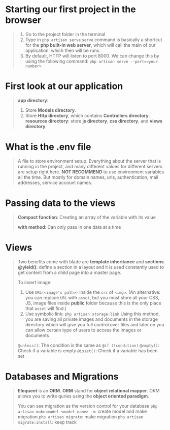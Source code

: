 # Starting our first project in the browser
>1. Go to the project folder in the terminal
>2. Type in `php artisan serve`
>	`serve` command is basically a shortcut for the **php built-in web server**, which will call the main of our application, which then will be runs.
>3. By default, HTTP will listen to port 8000. We can change this by using the following command: `php artisan serve --port=<your number>` 

# First look at our application
>**app directory**: 
>	1. Store **Models directory**.
>	2. Store **Http directory**, which contains **Controllers directory**.
>**resources directory**: store **js directory**, **css directory**, and **views directory**.

# What is the .env file
>A file to store environment setup. Everything about the server that is running in the project, and many different values for different servers are setup right here.
>**NOT RECOMMEND** to use environment variables all the time. But mostly for domain names, urls, authentication, mail addresses, service account names.

# Passing data to the views
>**Compact function**: Creating an array of the variable with its value
>
>**with method**: Can only pass in one data at a time

# Views
>Two benefits come with blade are **template inheritance** and **sections**.
>**@yield()**: define a section in a layout and it is used constantly used to get content from a child page into a master page.
>
>To insert image:
>1. Use `URL(<image's path>)` inside the `src` of `<img>`. (An alternative: you can replace `URL` with `asset`, but you must store all your CSS, JS, image files inside **public** folder because this is the only place that `asset` will find.)
>2. Use symbolic link: `php artisan storage:link`
>	Using this method, you are saving all private images and documents in the storage directory which will give you full control over files and later on you can allow certain type of users to access the images or documents
>
>`@unless()`: The condition is the same as `@if (!condition)`
>`@empty()`: Check if a variable is empty 
>`@isset()`: Check if a variable has been set

# Databases and Migrations
>**Eloquent** is an **ORM**.
>**ORM** stand for **object relational mapper**. ORM allows you to write quries using the **object oriented paradigm**. 
>
>You can see migration as the version control for your database
>`php artisan make:model <model name> -m`: create model and make migration
>`php artisan migrate`: make migration
>`php artisan migrate:install`: keep track